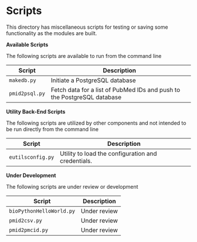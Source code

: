 # Scripts

This directory has miscellaneous scripts for testing or saving some
functionality as the modules are built.

**Available Scripts**

The following scripts are available to run from the command line

|Script|Description|
|----|---|
|`makedb.py`|Initiate a PostgreSQL database|
|`pmid2psql.py`|Fetch data for a list of PubMed IDs and push to the PostgreSQL database|

**Utility Back-End Scripts**

The following scripts are utilized by other components and not intended to be run directly from the command line

|Script|Description|
|----|---|
|`eutilsconfig.py`|Utility to load the configuration and credentials.|

**Under Development**

The following scripts are under review or development

|Script|Description|
|----|---|
|`bioPythonHelloWorld.py`|Under review|
|`pmid2csv.py`|Under review|
|`pmid2pmcid.py`|Under review|





